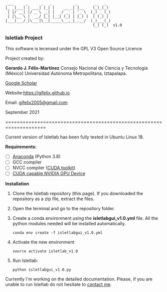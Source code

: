  ```
  ___     _      _   _          _        _   _  
 |_ _|___| | ___| |_| |    __ _| |__    (_)_(_) 
  | |/ __| |/ _ \ __| |   / _` | '_ \  (_) _ (_)
  | |\__ \ |  __/ |_| |__| (_| | |_) |  | (_) | 
 |___|___/_|\___|\__|_____\__,_|_.__/  (_)___(_)
                                        (_) (_)  v1.0
 ```

### Isletlab Project

This software is lecensed under the GPL V3 Open Source Licence

Project created by:

**Gerardo J. Félix-Martínez**
Consejo Nacional de Ciencia y Tecnología (México)
Universidad Autónoma Metropolitana, Iztapalapa.

[Google Scholar](https://scholar.google.com/citations?user=wcuaM4QAAAAJ&hl=en&authuser=1) 

Website:<https://gjfelix.github.io>

Email: gjfelix2005@gmail.com


September 2021

====================================================================

Current version of Isletlab has been fully tested in Ubuntu Linux 18.

**Requirements:**

- [ ] [Anaconda](https://anaconda.org/) (Python 3.8) 
- [ ] GCC compiler
- [ ] NVCC compiler ([CUDA toolkit](https://developer.nvidia.com/cuda-toolkit))
- [ ] [CUDA capable NVIDIA GPU Device](https://developer.nvidia.com/cuda-gpus)

**Installation**

1. Clone the Isletlab repository (this page). If you downloaded the repository as a zip file, extract the files.

2. Open the terminal and go to the repository folder.

3. Create a conda environment using the **isletlabgui_v1.0.yml** file. All the python modules needed will be installed automatically.

   ```
   conda env create -f isletlabgui_v1.0.yml
   ```

4. Activate the new environment

   ```
   source activate isletlab_v1.0
   ```

5. Run Isletlab:

   ```
   python isletlabgui_v1.0.py
   ```

Currently I'm working on the detailed documentation. Please, if you are unable to run Isletlab do not hesitate to [contact me](gjfelix2005@gmail.com).
